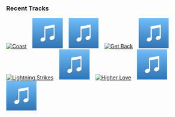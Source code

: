 ### Recent Tracks
[<img src='https://lastfm.freetls.fastly.net/i/u/300x300/601ae9575c024c45cc59599cf69d8ea2.png' width='16%' height='16%' alt='Coast'>](https://www.last.fm/music/halfnoise/_/coast)&nbsp;&nbsp;&nbsp;&nbsp;[<img src='https://github.com/atfinke/atfinke/blob/master/placeholder.jpeg?raw=true' width='16%' height='16%' alt='Hard Times'>](https://www.last.fm/music/paramore/_/hard%2btimes)&nbsp;&nbsp;&nbsp;&nbsp;[<img src='https://github.com/atfinke/atfinke/blob/master/placeholder.jpeg?raw=true' width='16%' height='16%' alt='Safe'>](https://www.last.fm/music/bay%2bledges/_/safe)&nbsp;&nbsp;&nbsp;&nbsp;[<img src='https://lastfm.freetls.fastly.net/i/u/300x300/8ed9b6abbd2d0781095c08c25f977183.png' width='16%' height='16%' alt='Get Back'>](https://www.last.fm/music/wolf%2bsaga/_/get%2bback)&nbsp;&nbsp;&nbsp;&nbsp;[<img src='https://github.com/atfinke/atfinke/blob/master/placeholder.jpeg?raw=true' width='16%' height='16%' alt='Dynasty'>](https://www.last.fm/music/elephante/_/dynasty)&nbsp;&nbsp;&nbsp;&nbsp;<br>[<img src='https://lastfm.freetls.fastly.net/i/u/300x300/f7958d70a39825684d875152da3c407e.png' width='16%' height='16%' alt='Lightning Strikes'>](https://www.last.fm/music/the%2bshires/_/lightning%2bstrikes)&nbsp;&nbsp;&nbsp;&nbsp;[<img src='https://github.com/atfinke/atfinke/blob/master/placeholder.jpeg?raw=true' width='16%' height='16%' alt='Dont Take the Money'>](https://www.last.fm/music/bleachers/_/don%2527t%2btake%2bthe%2bmoney)&nbsp;&nbsp;&nbsp;&nbsp;[<img src='https://lastfm.freetls.fastly.net/i/u/300x300/e89fbf67d3efc102d7b68d76503d87af.png' width='16%' height='16%' alt='Higher Love'>](https://www.last.fm/music/kygo/_/higher%2blove)&nbsp;&nbsp;&nbsp;&nbsp;[<img src='https://github.com/atfinke/atfinke/blob/master/placeholder.jpeg?raw=true' width='16%' height='16%' alt='Tongue Tied'>](https://www.last.fm/music/japanese%2bwallpaper/_/tongue%2btied)&nbsp;&nbsp;&nbsp;&nbsp;[<img src='https://github.com/atfinke/atfinke/blob/master/placeholder.jpeg?raw=true' width='16%' height='16%' alt='Feels'>](https://www.last.fm/music/watts/_/feels)&nbsp;&nbsp;&nbsp;&nbsp;<br>